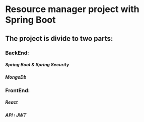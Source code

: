 # Resource manager project with Spring Boot

## The project is divide to two parts:

### BackEnd:

##### Spring Boot & Spring Security
##### MongoDb 

### FrontEnd:

##### React 

##### API : JWT
 
